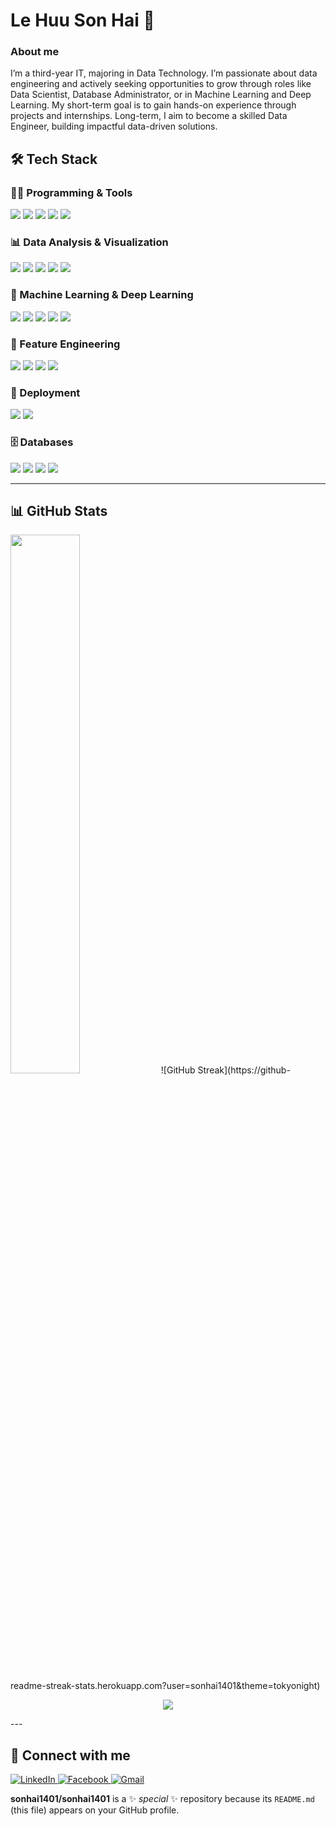 # Le Huu Son Hai 👋

### About me 
I’m a third-year IT, majoring in Data Technology. I’m passionate about data engineering
and actively seeking opportunities to grow through roles like Data Scientist, Database Administrator, or in Machine
Learning and Deep Learning. My short-term goal is to gain hands-on experience through projects and internships.
Long-term, I aim to become a skilled Data Engineer, building impactful data-driven solutions.
## 🛠️ Tech Stack

### 👨‍💻 Programming & Tools
<p align="left">
  <img src="https://img.shields.io/badge/Python-3776AB?style=for-the-badge&logo=python&logoColor=white"/>
  <img src="https://img.shields.io/badge/SQL-003B57?style=for-the-badge&logo=postgresql&logoColor=white"/>
  <img src="https://img.shields.io/badge/Git-F05032?style=for-the-badge&logo=git&logoColor=white"/>
  <img src="https://img.shields.io/badge/Jupyter-F37626?style=for-the-badge&logo=jupyter&logoColor=white"/>
  <img src="https://img.shields.io/badge/Apache%20Spark-E25A1C?style=for-the-badge&logo=apachespark&logoColor=white"/>
</p>

### 📊 Data Analysis & Visualization
<p align="left">
  <img src="https://img.shields.io/badge/Data%20Cleaning-blue?style=for-the-badge"/>
  <img src="https://img.shields.io/badge/EDA-orange?style=for-the-badge"/>
  <img src="https://img.shields.io/badge/Matplotlib-11557C?style=for-the-badge&logo=matplotlib&logoColor=white"/>
  <img src="https://img.shields.io/badge/Seaborn-2C2D72?style=for-the-badge&logo=python&logoColor=white"/>
  <img src="https://img.shields.io/badge/Power%20BI-F2C811?style=for-the-badge&logo=Power-BI&logoColor=black"/>
</p>

### 🤖 Machine Learning & Deep Learning
<p align="left">
  <img src="https://img.shields.io/badge/Scikit--Learn-F7931E?style=for-the-badge&logo=scikit-learn&logoColor=white"/>
  <img src="https://img.shields.io/badge/PyTorch-EE4C2C?style=for-the-badge&logo=pytorch&logoColor=white"/>
  <img src="https://img.shields.io/badge/YOLO-00FFFF?style=for-the-badge&logo=OpenCV&logoColor=black"/>
  <img src="https://img.shields.io/badge/Model%20Pipeline-6A5ACD?style=for-the-badge"/>
  <img src="https://img.shields.io/badge/Hyperparameter%20Tuning-8A2BE2?style=for-the-badge"/>
</p>

### 🧰 Feature Engineering
<p align="left">
  <img src="https://img.shields.io/badge/Missing%20Data%20Handling-808080?style=for-the-badge"/>
  <img src="https://img.shields.io/badge/Encoding-4682B4?style=for-the-badge"/>
  <img src="https://img.shields.io/badge/Scaling-32CD32?style=for-the-badge"/>
  <img src="https://img.shields.io/badge/Feature%20Selection-FFA500?style=for-the-badge"/>
</p>

### 🚀 Deployment
<p align="left">
  <img src="https://img.shields.io/badge/Flask-000000?style=for-the-badge&logo=flask&logoColor=white"/>
  <img src="https://img.shields.io/badge/Streamlit-FF4B4B?style=for-the-badge&logo=streamlit&logoColor=white"/>
</p>

### 🗄️ Databases
<p align="left">
  <img src="https://img.shields.io/badge/PostgreSQL-336791?style=for-the-badge&logo=postgresql&logoColor=white"/>
  <img src="https://img.shields.io/badge/MySQL-4479A1?style=for-the-badge&logo=mysql&logoColor=white"/>
  <img src="https://img.shields.io/badge/MongoDB-47A248?style=for-the-badge&logo=mongodb&logoColor=white"/>
  <img src="https://img.shields.io/badge/SQLite-003B57?style=for-the-badge&logo=sqlite&logoColor=white"/>
</p>

---

## 📊 GitHub Stats

<p align="left">
  <img width="47%" src="https://github-readme-stats.vercel.app/api?username=sonhai1401&show_icons=true&theme=radical" />
![GitHub Streak](https://github-readme-streak-stats.herokuapp.com?user=sonhai1401&theme=tokyonight)

</p>

<p align="center">
  <img src="https://github-readme-stats.vercel.app/api/top-langs/?username=sonhai1401&layout=compact&theme=radical" />
</p>
---

## 🔗 Connect with me
<p align="left"> <a href="https://www.linkedin.com/in/your-linkedin-username/" target="_blank"> <img src="https://img.shields.io/badge/LinkedIn-0A66C2?style=for-the-badge&logo=linkedin&logoColor=white" alt="LinkedIn" /> </a> <a href="https://facebook.com/lhsai141" target="_blank"> <img src="https://img.shields.io/badge/Facebook-1877F2?style=for-the-badge&logo=facebook&logoColor=white" alt="Facebook" /> </a> <a href="mailto:lehuusonhai@gmail.com" target="_blank"> <img src="https://img.shields.io/badge/Gmail-D14836?style=for-the-badge&logo=gmail&logoColor=white" alt="Gmail" /> </a> </p>

**sonhai1401/sonhai1401** is a ✨ _special_ ✨ repository because its `README.md` (this file) appears on your GitHub profile.
